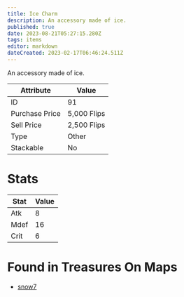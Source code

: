 ```yaml
---
title: Ice Charm
description: An accessory made of ice.
published: true
date: 2023-08-21T05:27:15.280Z
tags: items
editor: markdown
dateCreated: 2023-02-17T06:46:24.511Z
---
```


An accessory made of ice.

|Attribute|Value|
|-|-|
|ID|91|
|Purchase Price|5,000 Flips|
|Sell Price|2,500 Flips|
|Type|Other|
|Stackable|No|

# Stats
|Stat|Value|
|-|-|
|Atk|8|
|Mdef|16|
|Crit|6|

# Found in Treasures On Maps
 * [snow7](/maps/snow7)